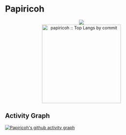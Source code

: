 # Papiricoh
<p align="center">
  <img src="https://github-stats-alpha.vercel.app/api?username=papiricoh&cc=22272e&tc=37BCF6&ic=fff&bc=0000" />
  <br>
  <img height="260" src="https://github-profile-summary-cards.vercel.app/api/cards/most-commit-language?username=papiricoh&theme=dracula&layout=compact&hide_border=true" alt="papiricoh :: Top Langs by commit" />
</p>

## Activity Graph
[![Papiricoh's github activity graph](https://github-readme-activity-graph.vercel.app/graph?username=papiricoh&theme=dracula)](https://github.com/ashutosh00710/github-readme-activity-graph)
